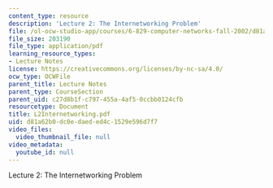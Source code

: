 ```yaml
---
content_type: resource
description: 'Lecture 2: The Internetworking Problem'
file: /ol-ocw-studio-app/courses/6-829-computer-networks-fall-2002/d81a62b0dc0edaeded4c1529e596d7f7_L2Internetworking.pdf
file_size: 203190
file_type: application/pdf
learning_resource_types:
- Lecture Notes
license: https://creativecommons.org/licenses/by-nc-sa/4.0/
ocw_type: OCWFile
parent_title: Lecture Notes
parent_type: CourseSection
parent_uid: c27d8b1f-c797-455a-4af5-0ccbb0124cfb
resourcetype: Document
title: L2Internetworking.pdf
uid: d81a62b0-dc0e-daed-ed4c-1529e596d7f7
video_files:
  video_thumbnail_file: null
video_metadata:
  youtube_id: null
---
```

Lecture 2: The Internetworking Problem